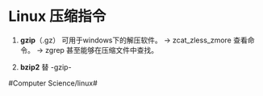 # Linux 压缩指令


1. **gzip**（.gz）
可用于windows下的解压软件。
-> zcat_zless_zmore 查看命令。
-> zgrep 甚至能够在压缩文件中查找。

2. **bzip2** 替 -gzip-

#Computer Science/linux#
